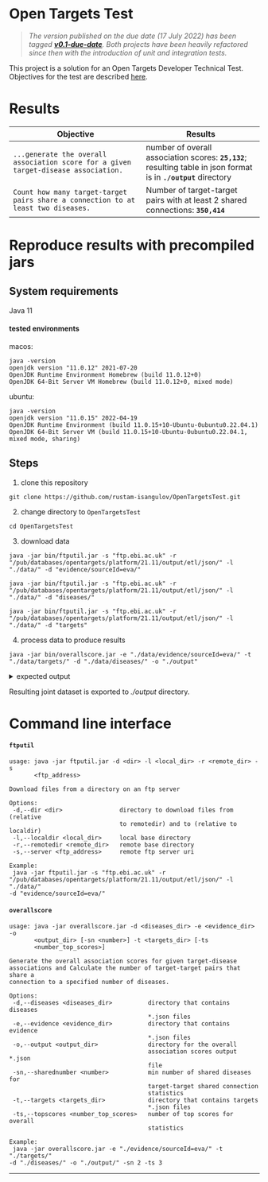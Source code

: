 # Open Targets Test

> *The version published on the due date (17 July 2022) has been tagged **[v0.1-due-date](https://github.com/rustam-isangulov/OpenTargetsTest/tree/v0.1-due-date)**. Both projects have been heavily refactored since then with the introduction of unit and integration tests.*

This project is a solution for an Open Targets Developer Technical Test. Objectives for the test are described [here](../main/documents/ebi01989_software_developer_-_take_home_tech_test.pdf).

# Results

|Objective|Results|
|----|----|
|`...generate the overall association score for a given target-disease association.` | number of overall association scores: **```25,132```**; <br />resulting table in json format is in **```./output```** directory |
|`Count how many target-target pairs share a connection to at least two diseases.` | Number of target-target pairs with at least 2 shared connections: **```350,414```** |

# Reproduce results with precompiled jars
## System requirements
Java 11
#### tested environments
macos:
```shell
java -version
openjdk version "11.0.12" 2021-07-20
OpenJDK Runtime Environment Homebrew (build 11.0.12+0)
OpenJDK 64-Bit Server VM Homebrew (build 11.0.12+0, mixed mode)
```

ubuntu:
```shell
java -version
openjdk version "11.0.15" 2022-04-19
OpenJDK Runtime Environment (build 11.0.15+10-Ubuntu-0ubuntu0.22.04.1)
OpenJDK 64-Bit Server VM (build 11.0.15+10-Ubuntu-0ubuntu0.22.04.1, mixed mode, sharing)
```

## Steps
1. clone this repository

```shell
git clone https://github.com/rustam-isangulov/OpenTargetsTest.git
```
2. change directory to `OpenTargetsTest`

```shell
cd OpenTargetsTest
```
3. download data

```shell
java -jar bin/ftputil.jar -s "ftp.ebi.ac.uk" -r "/pub/databases/opentargets/platform/21.11/output/etl/json/" -l "./data/" -d "evidence/sourceId=eva/"
```

```shell
java -jar bin/ftputil.jar -s "ftp.ebi.ac.uk" -r "/pub/databases/opentargets/platform/21.11/output/etl/json/" -l "./data/" -d "diseases/"
```

```shell
java -jar bin/ftputil.jar -s "ftp.ebi.ac.uk" -r "/pub/databases/opentargets/platform/21.11/output/etl/json/" -l "./data/" -d "targets"
```

4. process data to produce results

```shell
java -jar bin/overallscore.jar -e "./data/evidence/sourceId=eva/" -t "./data/targets/" -d "./data/diseases/" -o "./output"
```

<details><summary>expected output</summary>
<p>

```shell
Proceeding with the following parameters
	Evidence path: [../data/evidence/sourceId=eva]
	Targets path: [../data/targets]
	Diseases path: [../data/diseases]
	Output path: [../output]
	Min number of shared connections: [2]
	Number of top scores: [3]

Elapsed time for extracting evidence map and process scores: 2691 (ms)
Number of target-disease overall association scores: 25132

Elapsed time for extracting targets: 1974 (ms)
Number of targets: 60636

Elapsed time for extracting diseases: 104 (ms)
Number of diseases: 18706

Elapsed time for generating joint Association/Target/Disease data set: 186 (ms)
Number of overall association scores: 25132

Elapsed time for searching for targets with shared disease connections: 976 (ms)
Number of target-target pairs with at least 2 shared connections: 350414
```
</p>
</details>

Resulting joint dataset is exported to _./output_ directory.


# Command line interface

#### ```ftputil```

```shell
usage: java -jar ftputil.jar -d <dir> -l <local_dir> -r <remote_dir> -s
       <ftp_address>

Download files from a directory on an ftp server

Options:
 -d,--dir <dir>                directory to download files from (relative
                               to remotedir) and to (relative to localdir)
 -l,--localdir <local_dir>     local base directory
 -r,--remotedir <remote_dir>   remote base directory
 -s,--server <ftp_address>     remote ftp server uri

Example:
 java -jar ftputil.jar -s "ftp.ebi.ac.uk" -r
"/pub/databases/opentargets/platform/21.11/output/etl/json/" -l "./data/"
-d "evidence/sourceId=eva/"
```

#### ```overallscore```

```shell
usage: java -jar overallscore.jar -d <diseases_dir> -e <evidence_dir> -o
       <output_dir> [-sn <number>] -t <targets_dir> [-ts
       <number_top_scores>]

Generate the overall association scores for given target-disease
associations and Calculate the number of target-target pairs that share a
connection to a specified number of diseases.

Options:
 -d,--diseases <diseases_dir>          directory that contains diseases
                                       *.json files
 -e,--evidence <evidence_dir>          directory that contains evidence
                                       *.json files
 -o,--output <output_dir>              directory for the overall
                                       association scores output *.json
                                       file
 -sn,--sharednumber <number>           min number of shared diseases for
                                       target-target shared connection
                                       statistics
 -t,--targets <targets_dir>            directory that contains targets
                                       *.json files
 -ts,--topscores <number_top_scores>   number of top scores for overall
                                       statistics

Example:
 java -jar overallscore.jar -e "./evidence/sourceId=eva/" -t "./targets/"
-d "./diseases/" -o "./output/" -sn 2 -ts 3
```

---
